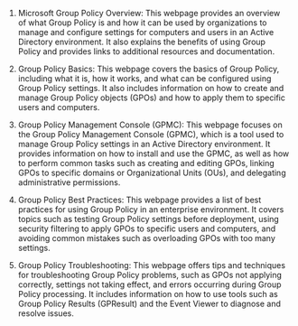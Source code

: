 

1. Microsoft Group Policy Overview: This webpage provides an overview of what Group Policy is and how it can be used by organizations to manage and configure settings for computers and users in an Active Directory environment. It also explains the benefits of using Group Policy and provides links to additional resources and documentation. 

2. Group Policy Basics: This webpage covers the basics of Group Policy, including what it is, how it works, and what can be configured using Group Policy settings. It also includes information on how to create and manage Group Policy objects (GPOs) and how to apply them to specific users and computers. 

3. Group Policy Management Console (GPMC): This webpage focuses on the Group Policy Management Console (GPMC), which is a tool used to manage Group Policy settings in an Active Directory environment. It provides information on how to install and use the GPMC, as well as how to perform common tasks such as creating and editing GPOs, linking GPOs to specific domains or Organizational Units (OUs), and delegating administrative permissions. 

4. Group Policy Best Practices: This webpage provides a list of best practices for using Group Policy in an enterprise environment. It covers topics such as testing Group Policy settings before deployment, using security filtering to apply GPOs to specific users and computers, and avoiding common mistakes such as overloading GPOs with too many settings. 

5. Group Policy Troubleshooting: This webpage offers tips and techniques for troubleshooting Group Policy problems, such as GPOs not applying correctly, settings not taking effect, and errors occurring during Group Policy processing. It includes information on how to use tools such as Group Policy Results (GPResult) and the Event Viewer to diagnose and resolve issues.